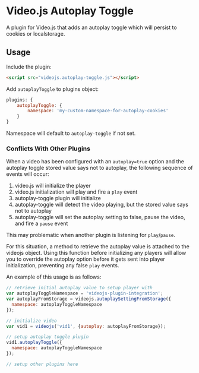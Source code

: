 # Video.js Autoplay Toggle
A plugin for Video.js that adds an autoplay toggle which will persist to cookies or localstorage.

## Usage
Include the plugin:
```html
<script src="videojs.autoplay-toggle.js"></script>
```

Add ```autoplayToggle``` to plugins object:
```js
plugins: {
    autoplayToggle: {
        namespace: 'my-custom-namespace-for-autoplay-cookies'
    }
}
```
Namespace will default to ```autoplay-toggle``` if not set.

### Conflicts With Other Plugins
When a video has been configured with an ```autoplay=true``` option and the autoplay toggle stored
value says not to autoplay, the following sequence of events will occur:

1. video.js will initialize the player
2. video.js initialization will play and fire a ```play``` event
3. autoplay-toggle plugin will initialize
4. autoplay-toggle will detect the video playing, but the stored value says not to autoplay
5. autoplay-toggle will set the autoplay setting to false, pause the video, and fire a ```pause```
event

This may problematic when another plugin is listening for ```play```/```pause```.

For this situation, a method to retrieve the autoplay value is attached to the videojs object. Using
this function before initializing any players will allow you to override the autoplay option before
it gets sent into player initialization, preventing any false ```play``` events.

An example of this usage is as follows:
```js
// retrieve initial autoplay value to setup player with
var autoplayToggleNamespace = 'videojs-plugin-integration';
var autoplayFromStorage = videojs.autoplaySettingFromStorage({
  namespace: autoplayToggleNamespace
});

// initialize video
var vid1 = videojs('vid1', {autoplay: autoplayFromStorage});

// setup autoplay toggle plugin
vid1.autoplayToggle({
  namespace: autoplayToggleNamespace
});

// setup other plugins here
```
